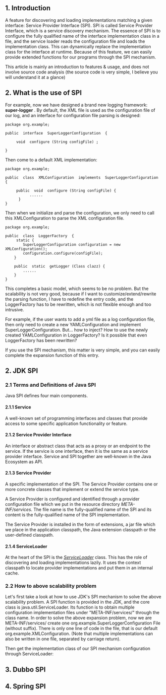## 1. Introduction

A feature for discovering and loading implementations matching a given interface: Service Provider Interface (SPI). SPI is called Service Provider Interface, which is a service discovery mechanism. The essence of SPI is to configure the fully qualified name of the interface implementation class in a file, and the service loader reads the configuration file and loads the implementation class. This can dynamically replace the implementation class for the interface at runtime. Because of this feature, we can easily provide extended functions for our programs through the SPI mechanism.

This article is mainly an introduction to features & usage, and does not involve source code analysis (the source code is very simple, I believe you will understand it at a glance)

## 2. What is the use of SPI

For example, now we have designed a brand new logging framework: **super-logger** . By default, the XML file is used as the configuration file of our log, and an interface for configuration file parsing is designed:

```
package org.example;

public  interface  SuperLoggerConfiguration  {

	 void  configure (String configFile) ;
	 
}
```

Then come to a default XML implementation:

```
package org.example;

public  class  XMLConfiguration  implements  SuperLoggerConfiguration {
	 
	 public  void  configure (String configFile) {
    	   ......
      }
}
```

Then when we initialize and parse the configuration, we only need to call this XMLConfiguration to parse the XML configuration file.

```
package org.example;

public  class  LoggerFactory  {
	 static {
        SuperLoggerConfiguration configuration = new XMLConfiguration();
		configuration.configure(configFile);
    }
    
    public  static  getLogger (Class clazz) {
    	......
    }
}
```

This completes a basic model, which seems to be no problem. But the scalability is not very good, because if I want to customize/extend/rewrite the parsing function, I have to redefine the entry code, and the LoggerFactory has to be rewritten, which is not flexible enough and too intrusive.

For example, if the user wants to add a yml file as a log configuration file, then only need to create a new YAMLConfiguration and implement SuperLoggerConfiguration. But... how to inject? How to use the newly created YAMLConfiguration in LoggerFactory? Is it possible that even LoggerFactory has been rewritten?

If you use the SPI mechanism, this matter is very simple, and you can easily complete the expansion function of this entry.

## 2. JDK SPI

### 2.1 Terms and Definitions of Java SPI

Java SPI defines four main components.

#### 2.1.1 Service

A well-known set of programming interfaces and classes that provide access to some specific application functionality or feature.

#### 2.1.2 Service Provider Interface

An interface or abstract class that acts as a proxy or an endpoint to the service. If the service is one interface, then it is the same as a service provider interface. Service and SPI together are well-known in the Java Ecosystem as API.

#### 2.1.3 Service Provider

A specific implementation of the SPI. The Service Provider contains one or more concrete classes that implement or extend the service type.

A Service Provider is configured and identified through a provider configuration file which we put in the resource directory *META-INF/services*. The file name is the fully-qualified name of the SPI and its content is the fully-qualified name of the SPI implementation.

The Service Provider is installed in the form of extensions, a jar file which we place in the application classpath, the Java extension classpath or the user-defined classpath.

#### 2.1.4 ServiceLoader

At the heart of the SPI is the [*ServiceLoader*](https://docs.oracle.com/en/java/javase/11/docs/api/java.base/java/util/ServiceLoader.html) class. This has the role of discovering and loading implementations lazily. It uses the context classpath to locate provider implementations and put them in an internal cache.

### 2.2 How to above scalability problem

Let's first take a look at how to use JDK's SPI mechanism to solve the above scalability problem. A SPI function is provided in the JDK, and the core class is java.util.ServiceLoader. Its function is to obtain multiple configuration implementation files under "META-INF/services/" through the class name. In order to solve the above expansion problem, now we are META-INF/services/ create one org.example.SuperLoggerConfiguration File (without suffix). There is only one line of code in the file, that is our default org.example.XMLConfiguration. (Note that multiple implementations can also be written in one file, separated by carriage return).

Then get the implementation class of our SPI mechanism configuration through ServiceLoader:

## 3. Dubbo SPI

## 4. Spring SPI

